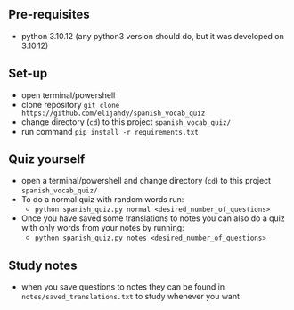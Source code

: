 ## Pre-requisites
- python 3.10.12 (any python3 version should do, but it was developed on 3.10.12)

## Set-up
- open terminal/powershell
- clone repository `git clone https://github.com/elijahdy/spanish_vocab_quiz`
- change directory (`cd`) to this project `spanish_vocab_quiz/`
- run command `pip install -r requirements.txt`

## Quiz yourself
- open a terminal/powershell and change directory (`cd`) to this project `spanish_vocab_quiz/`
- To do a normal quiz with random words run: 
  - `python spanish_quiz.py normal <desired_number_of_questions>`
- Once you have saved some translations to notes you can also do a quiz with only words from your notes by running: 
  - `python spanish_quiz.py notes <desired_number_of_questions>`

## Study notes
- when you save questions to notes they can be found in `notes/saved_translations.txt` to study whenever you want